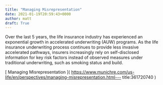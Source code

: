 ```yaml
---
title: "Managing Misrepresentation"
date: 2021-01-19T20:59:43+0000
author: matt
draft: True
---
```

Over the last 5 years, the life insurance industry has experienced an exponential growth in accelerated underwriting (AUW) programs. As the life insurance underwriting process continues to provide less invasive accelerated pathways, insurers increasingly rely on self-disclosed information for key risk factors instead of observed measures under traditional underwriting, such as smoking status and build. 
 

[ Managing Misrepresentation ]( https://www.munichre.com/us-life/en/perspectives/managing-misrepresentation.html---
title:361720740 )
